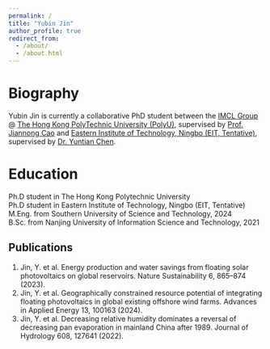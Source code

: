 ```yaml
---
permalink: /
title: "Yubin Jin"
author_profile: true
redirect_from: 
  - /about/
  - /about.html
---
```


Biography
======
Yubin Jin is currently a collaborative PhD student between the [IMCL Group](https://www4.comp.polyu.edu.hk/~labimcl/index.html) @ [The Hong Kong PolyTechnic University (PolyU)](https://www.polyu.edu.hk/), supervised by [Prof. Jiannong Cao](https://www4.comp.polyu.edu.hk/~csjcao/) and [Eastern Institute of Technology, Ningbo (EIT, Tentative)](https://www.eitech.edu.cn/), supervised by [Dr. Yuntian Chen](https://www.eitech.edu.cn/?tid=31&p=teacher).

Education
======
Ph.D student in The Hong Kong Polytechnic University  
Ph.D student in Eastern Institute of Technology, Ningbo (EIT, Tentative)  
M.Eng. from Southern University of Science and Technology, 2024  
B.Sc. from Nanjing University of Information Science and Technology, 2021

Publications
------
1. Jin, Y. et al. Energy production and water savings from floating solar photovoltaics on global reservoirs. Nature Sustainability 6, 865–874 (2023).
2. Jin, Y. et al. Geographically constrained resource potential of integrating floating photovoltaics in global existing offshore wind farms. Advances in Applied Energy 13, 100163 (2024).
3. Jin, Y. et al. Decreasing relative humidity dominates a reversal of decreasing pan evaporation in mainland China after 1989. Journal of Hydrology 608, 127641 (2022).
